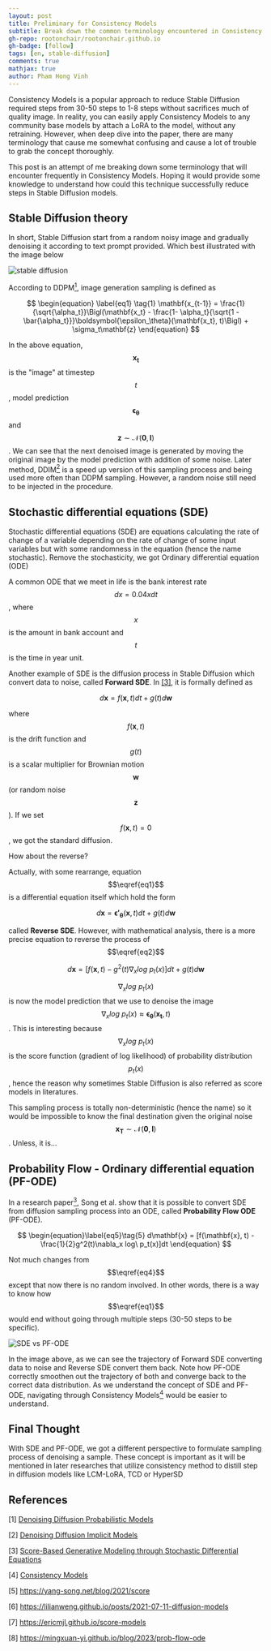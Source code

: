 ```yaml
---
layout: post
title: Preliminary for Consistency Models
subtitle: Break down the common terminology encountered in Consistency Models
gh-repo: rootonchair/rootonchair.github.io
gh-badge: [follow]
tags: [en, stable-diffusion]
comments: true
mathjax: true
author: Pham Hong Vinh
---
```


Consistency Models is a popular approach to reduce Stable Diffusion required steps from 30-50 steps to 1-8 steps without sacrifices much of quality image. In reality, you can easily apply Consistency Models to any community base models by attach a LoRA to the model, without any retraining. However, when deep dive into the paper, there are many terminology that cause me somewhat confusing and cause a lot of trouble to grab the concept thoroughly. 

This post is an attempt of me breaking down some terminology that will encounter frequently in Consistency Models. Hoping it would provide some knowledge to understand how could this technique successfully reduce steps in Stable Diffusion models.


## Stable Diffusion theory

In short, Stable Diffusion start from a random noisy image and gradually denoising it according to text prompt provided. Which best illustrated with the image below

![stable diffusion](https://i.imgur.com/2uC8rYJ.png)

According to DDPM[<sup>1</sup>](#1), image generation sampling is defined as

$$
\begin{equation} \label{eq1} \tag{1}
\mathbf{x_{t-1}} = \frac{1}{\sqrt{\alpha_t}}\Bigl(\mathbf{x_t} - \frac{1- \alpha_t}{\sqrt{1 -\bar{\alpha_t}}}\boldsymbol{\epsilon_\theta}(\mathbf{x_t}, t)\Bigl) + \sigma_t\mathbf{z} 
\end{equation}
$$

In the above equation, $$\mathbf{x_t}$$ is the "image" at timestep $$t$$, model prediction $$\boldsymbol{\epsilon_\theta}$$ and $$\mathbf{z}\sim \mathcal{N}(\mathbf{0},\,\mathbf{I})$$. We can see that the next denoised image is generated by moving the original image by the model prediction with addition of some noise. Later method, DDIM[<sup>2</sup>](#2) is a speed up version of this sampling process and being used more often than DDPM sampling. However, a random noise still need to be injected in the procedure.


## Stochastic differential equations (SDE)

Stochastic differential equations (SDE) are equations calculating the rate of change of a variable depending on the rate of change of some input variables but with some randomness in the equation (hence the name stochastic). Remove the stochasticity, we got Ordinary differential equation (ODE)

A common ODE that we meet in life is the bank interest rate $$dx = 0.04xdt$$, where $$x$$ is the amount in bank account and $$t$$ is the time in year unit.

Another example of SDE is the diffusion process in Stable Diffusion which convert data to noise, called **Forward SDE**. In [[3]](#3), it is formally defined as

$$
\begin{equation}\label{eq2}\tag{2}
d\mathbf{x} = f(\mathbf{x}, t)dt + g(t)d\mathbf{w}
\end{equation}
$$

where $$f(\mathbf{x}, t)$$ is the drift function and $$g(t)$$ is a scalar multiplier for Brownian motion $$\mathbf{w}$$ (or random noise $$\mathbf{z}$$). If we set $$f(\mathbf{x}, t)=0$$, we got the standard diffusion.

How about the reverse?

Actually, with some rearrange, equation $$\eqref{eq1}$$ is a differential equation itself which hold the form

$$
\begin{equation}\label{eq3}\tag{3}
d\mathbf{x} = \boldsymbol{\epsilon'_\theta}(\mathbf{x}, t)dt + g(t)d\mathbf{w}
\end{equation}
$$

called **Reverse SDE**. However, with mathematical analysis, there is a more precise equation to reverse the process of $$\eqref{eq2}$$

$$
\begin{equation}\label{eq4}\tag{4}
d\mathbf{x} = [f(\mathbf{x}, t) - g^2(t)\nabla_x log\ p_t(x)]dt + g(t)d\mathbf{w}
\end{equation}
$$

$$\nabla_x log\ p_t(x)$$ is now the model prediction that we use to denoise the image $$\nabla_x log\ p_t(x) \approx \boldsymbol{\epsilon_\theta}(\mathbf{x_t}, t)$$. This is interesting because $$\nabla_x log\ p_t(x)$$ is the score function (gradient of log likelihood) of probability distribution $$p_t(x)$$, hence the reason why sometimes Stable Diffusion is also referred as score models in literatures. 

This sampling process is totally non-deterministic (hence the name) so it would be impossible to know the final destination given the original noise $$\mathbf{x_T} \sim \mathcal{N}(\mathbf{0}, \mathbf{I})$$. Unless, it is...


## Probability Flow - Ordinary differential equation (PF-ODE)

In a research paper[<sup>3</sup>](#3), Song et al. show that it is possible to convert SDE from diffusion sampling process into an ODE, called **Probability Flow ODE** (PF-ODE). 

$$
\begin{equation}\label{eq5}\tag{5}
d\mathbf{x} = [f(\mathbf{x}, t) - \frac{1}{2}g^2(t)\nabla_x log\ p_t(x)]dt
\end{equation}
$$

Not much changes from $$\eqref{eq4}$$ except that now there is no random involved. In other words, there is a way to know how $$\eqref{eq1}$$ would end without going through multiple steps (30-50 steps to be specific).

![SDE vs PF-ODE](https://yang-song.net/assets/img/score/teaser.jpg)

In the image above, as we can see the trajectory of Forward SDE converting data to noise and Reverse SDE convert them back. Note how PF-ODE correctly smoothen out the trajectory of both and converge back to the correct data distribution. As we understand the concept of SDE and PF-ODE, navigating through Consistency Models[<sup>4</sup>](#4) would be easier to understand.

## Final Thought

With SDE and PF-ODE, we got a different perspective to formulate sampling process of denoising a sample. These concept is important as it will be mentioned in later researches that utilize consistency method to distill step in diffusion models like LCM-LoRA, TCD or HyperSD

## References
<a id="1">[1]</a> [Denoising Diffusion Probabilistic Models](https://arxiv.org/abs/2006.11239)

<a id="2">[2]</a> [Denoising Diffusion Implicit Models](https://arxiv.org/abs/2010.02502)

<a id="3">[3]</a> [Score-Based Generative Modeling through Stochastic Differential Equations](https://arxiv.org/abs/2011.13456)

<a id="4">[4]</a> [Consistency Models](https://arxiv.org/abs/2303.01469)

<a id="5">[5]</a> <https://yang-song.net/blog/2021/score>

<a id="6">[6]</a> <https://lilianweng.github.io/posts/2021-07-11-diffusion-models>

<a id="7">[7]</a> <https://ericmjl.github.io/score-models>

<a id="8">[8]</a> <https://mingxuan-yi.github.io/blog/2023/prob-flow-ode>
